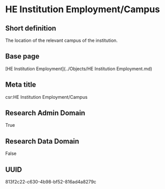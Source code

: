 # HE Institution Employment/Campus
## Short definition
The location of the relevant campus of the institution.
## Base page
[HE Institution Employment](../Objects/HE Institution Employment.md)
## Meta title
csr:HE Institution Employment/Campus
## Research Admin Domain
True
## Research Data Domain
False
## UUID
813f2c22-c630-4b98-bf52-816ad4a8279c
